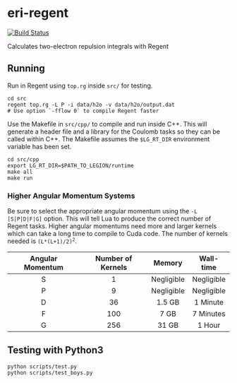 # eri-regent
[![Build Status](https://travis-ci.com/sparkasaurusRex/eri-regent.svg?token=g46Mfub8GMWqdPYXVqEs&branch=master)](https://travis-ci.com/sparkasaurusRex/eri-regent)

Calculates two-electron repulsion integrals with Regent

## Running
Run in Regent using `top.rg` inside `src/` for testing.

```
cd src
regent top.rg -L P -i data/h2o -v data/h2o/output.dat
# Use option `-fflow 0` to compile Regent faster
```

Use the Makefile in `src/cpp/` to compile and run inside C++. This will generate a header file and a library for the Coulomb tasks so they can be called within C++. The Makefile assumes the `$LG_RT_DIR` environment variable has been set.

```
cd src/cpp
export LG_RT_DIR=$PATH_TO_LEGION/runtime
make all
make run
```

### Higher Angular Momentum Systems

Be sure to select the appropriate angular momentum using the `-L [S|P|D|F|G]` option. This will tell Lua to produce the correct number of Regent tasks. Higher angular momentums need more and larger kernels which can take a long time to compile to Cuda code. The number of kernels needed is <code>(L*(L+1)/2)<sup>2</sup></code>.

| Angular Momentum | Number of Kernels | Memory     | Wall-time  |
|:----------------:|:-----------------:|:----------:|:----------:|
| S                | 1                 | Negligible | Negligible |
| P                | 9                 | Negligible | Negligible |
| D                | 36                | 1.5 GB     | 1 Minute   |
| F                | 100               | 7 GB       | 7 Minutes  |
| G                | 256               | 31 GB      | 1 Hour     |


## Testing with Python3

```
python scripts/test.py
python scripts/test_boys.py
```
